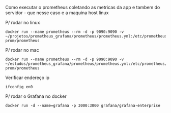 Como executar o prometheus coletando as metricas da app e tambem do servidor - que nesse caso e a maquina host linux

P/ rodar no linux
``` 
docker run --name prometheus --rm -d -p 9090:9090 -v ~/projetos/prometheus_grafana/prometheus/prometheus.yml:/etc/prometheus/prometheus.yml prom/prometheus
```

P/ rodar no mac
```
docker run --name prometheus --rm -d -p 9090:9090 -v ~/estudos/prometheus_grafana/prometheus/prometheus.yml:/etc/prometheus/prometheus.yml prom/prometheus
```

Verificar endereço ip
```
ifconfig en0
```

P/ rodar o Grafana no docker
```
docker run -d --name=grafana -p 3000:3000 grafana/grafana-enterprise
```